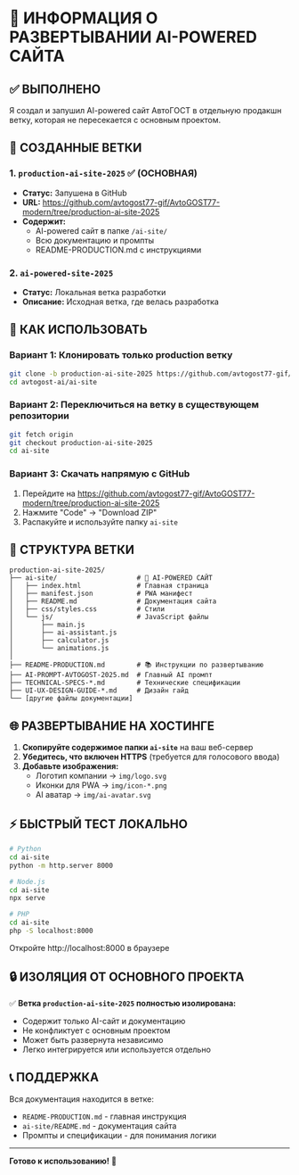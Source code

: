 # 🚀 ИНФОРМАЦИЯ О РАЗВЕРТЫВАНИИ AI-POWERED САЙТА

## ✅ ВЫПОЛНЕНО

Я создал и запушил AI-powered сайт АвтоГОСТ в отдельную продакшн ветку, которая не пересекается с основным проектом.

## 📌 СОЗДАННЫЕ ВЕТКИ

### 1. `production-ai-site-2025` ✅ (ОСНОВНАЯ)
- **Статус:** Запушена в GitHub
- **URL:** https://github.com/avtogost77-gif/AvtoGOST77-modern/tree/production-ai-site-2025
- **Содержит:** 
  - AI-powered сайт в папке `/ai-site/`
  - Всю документацию и промпты
  - README-PRODUCTION.md с инструкциями

### 2. `ai-powered-site-2025` 
- **Статус:** Локальная ветка разработки
- **Описание:** Исходная ветка, где велась разработка

## 🚀 КАК ИСПОЛЬЗОВАТЬ

### Вариант 1: Клонировать только production ветку
```bash
git clone -b production-ai-site-2025 https://github.com/avtogost77-gif/AvtoGOST77-modern.git avtogost-ai
cd avtogost-ai/ai-site
```

### Вариант 2: Переключиться на ветку в существующем репозитории
```bash
git fetch origin
git checkout production-ai-site-2025
cd ai-site
```

### Вариант 3: Скачать напрямую с GitHub
1. Перейдите на https://github.com/avtogost77-gif/AvtoGOST77-modern/tree/production-ai-site-2025
2. Нажмите "Code" → "Download ZIP"
3. Распакуйте и используйте папку `ai-site`

## 📁 СТРУКТУРА ВЕТКИ

```
production-ai-site-2025/
├── ai-site/                    # 🎯 AI-POWERED САЙТ
│   ├── index.html              # Главная страница
│   ├── manifest.json           # PWA манифест
│   ├── README.md               # Документация сайта
│   ├── css/styles.css          # Стили
│   └── js/                     # JavaScript файлы
│       ├── main.js
│       ├── ai-assistant.js
│       ├── calculator.js
│       └── animations.js
│
├── README-PRODUCTION.md        # 📚 Инструкции по развертыванию
├── AI-PROMPT-AVTOGOST-2025.md  # Главный AI промпт
├── TECHNICAL-SPECS-*.md        # Технические спецификации
├── UI-UX-DESIGN-GUIDE-*.md     # Дизайн гайд
└── [другие файлы документации]
```

## 🌐 РАЗВЕРТЫВАНИЕ НА ХОСТИНГЕ

1. **Скопируйте содержимое папки `ai-site`** на ваш веб-сервер
2. **Убедитесь, что включен HTTPS** (требуется для голосового ввода)
3. **Добавьте изображения:**
   - Логотип компании → `img/logo.svg`
   - Иконки для PWA → `img/icon-*.png`
   - AI аватар → `img/ai-avatar.svg`

## ⚡ БЫСТРЫЙ ТЕСТ ЛОКАЛЬНО

```bash
# Python
cd ai-site
python -m http.server 8000

# Node.js
cd ai-site
npx serve

# PHP
cd ai-site
php -S localhost:8000
```

Откройте http://localhost:8000 в браузере

## 🔒 ИЗОЛЯЦИЯ ОТ ОСНОВНОГО ПРОЕКТА

✅ **Ветка `production-ai-site-2025` полностью изолирована:**
- Содержит только AI-сайт и документацию
- Не конфликтует с основным проектом
- Может быть развернута независимо
- Легко интегрируется или используется отдельно

## 📞 ПОДДЕРЖКА

Вся документация находится в ветке:
- `README-PRODUCTION.md` - главная инструкция
- `ai-site/README.md` - документация сайта
- Промпты и спецификации - для понимания логики

---

**Готово к использованию!** 🎉